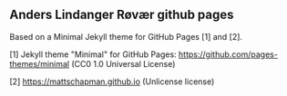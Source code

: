 ## Anders Lindanger Røvær github pages

Based on a Minimal Jekyll theme for GitHub Pages [1] and [2].

[1] Jekyll theme "Minimal" for GitHub Pages: https://github.com/pages-themes/minimal (CC0 1.0 Universal License)

[2] https://mattschapman.github.io (Unlicense license)


